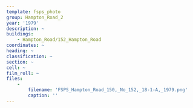 ```yaml
---
template: fsps_photo
group: Hampton_Road_2
year: '1979'
description: ~
buildings:
    - Hampton_Road/152_Hampton_Road
coordinates: ~
heading: ~
classification: ~
section: ~
cell: ~
film_roll: ~
files:
    -
        filename: 'FSPS_Hampton_Road_150,_No_152,_18-1-A,_1979.png'
        caption: ''
---
```

